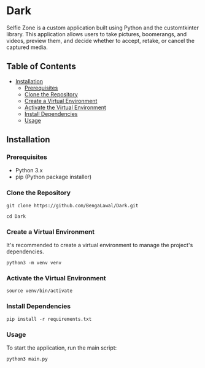 # Dark

Selfie Zone is a custom application built using Python and the customtkinter library. This application allows users to take pictures, boomerangs, and videos, preview them, and decide whether to accept, retake, or cancel the captured media.


## Table of Contents
<!-- TOC -->
* [Installation](#installation)
    * [Prerequisites](#prerequisites)
    * [Clone the Repository](#clone-the-repository)
    * [Create a Virtual Environment](#create-a-virtual-environment)
    * [Activate the Virtual Environment](#activate-the-virtual-environment)
    * [Install Dependencies](#install-dependencies)
    * [Usage](#usage)
<!-- TOC -->

## Installation
### Prerequisites
* Python 3.x
* pip (Python package installer)

### Clone the Repository
`git clone https://github.com/BengaLawal/Dark.git`

`cd Dark`

### Create a Virtual Environment
It's recommended to create a virtual environment to manage the project's dependencies.

`python3 -m venv venv`

### Activate the Virtual Environment

`source venv/bin/activate`

### Install Dependencies

`pip install -r requirements.txt`

### Usage
To start the application, run the main script:

`python3 main.py`
